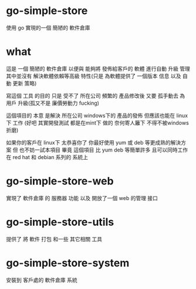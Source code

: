# go-simple-store
使用 go 實現的一個 簡陋的 軟件倉庫

# what
這是 一個 簡陋的 軟件倉庫 以便與 能夠將 發佈給客戶的 軟體 進行自動 升級 管理 其中並沒有 解決軟體依賴等高級 特性(只是 為軟體提供了 一個版本 信息 以及 自動 更新 策略)

寫這個 工具 的目的 只是 受不了 所在公司 頻繁的 產品修改後 又要 孤手動去 為 用戶 升級(孤又不是 廉價勞動力 fucking) 

這個項目的 本意 是解決 所在公司 windows下的 產品的發佈 但應該也能在 linux下 工作 (好吧 其實開發測試 都是在mint下 做的 奈何寄人籬下 不得不被windows折磨)

如果你的客戶在 linux下 太恭喜你了 你最好使用 yum 或 deb 等更成熟的解決方案 但 也不妨一試本項目 畢竟 這個項目 比 yum deb 等簡單許多 且可以同時工作在 red hat 和 debian 系列的 系統上

# go-simple-store-web
實現了 軟件倉庫 的 服務器 功能 以及 開放了一個 web 的管理 接口

# go-simple-store-utils
提供了 將 軟件 打包 和一些 其它相關 工具

# go-simple-store-system
安裝到 客戶處的 軟件倉庫 系統

